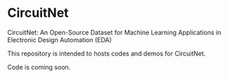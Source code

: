 # CircuitNet

CircuitNet: An Open-Source Dataset for Machine Learning Applications in Electronic Design Automation (EDA)

This repository is intended to hosts codes and demos for CircuitNet.

Code is coming soon.